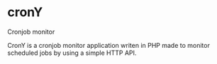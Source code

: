 # cronY
Cronjob monitor

CronY is a cronjob monitor application writen in PHP made to monitor scheduled jobs by using a simple HTTP API.
